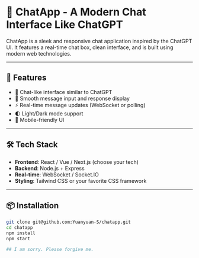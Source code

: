 # 💬 ChatApp - A Modern Chat Interface Like ChatGPT

ChatApp is a sleek and responsive chat application inspired by the ChatGPT UI. It features a real-time chat box, clean interface, and is built using modern web technologies.

---

## 🚀 Features

- 🧠 Chat-like interface similar to ChatGPT
- 💬 Smooth message input and response display
- ⚡️ Real-time message updates (WebSocket or polling)
- 🌓 Light/Dark mode support
- 📱 Mobile-friendly UI

---

## 🛠️ Tech Stack

- **Frontend**: React / Vue / Next.js (choose your tech)
- **Backend**: Node.js + Express
- **Real-time**: WebSocket / Socket.IO
- **Styling**: Tailwind CSS or your favorite CSS framework

---

## 📦 Installation

```bash
git clone git@github.com:Yuanyuan-S/chatapp.git
cd chatapp
npm install
npm start

## I am sorry. Please forgive me.
